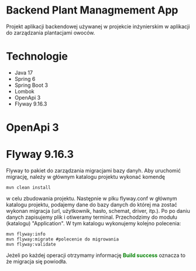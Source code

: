 # Backend Plant Managmement App

Projekt aplikacji backendowej używanej w projekcie inżynierskim w aplikacji do zarządzania plantacjami owoców.

# Technologie
* Java 17
* Spring 6
* Spring Boot 3
* Lombok
* OpenApi 3
* Flyway 9.16.3

# OpenApi 3

# Flyway 9.16.3
Flyway to pakiet do zarządzania migracjami bazy danyh. Aby uruchomić migrację, należy w głównym katalogu projektu
wykonać komendę
```
mvn clean install
```
w celu zbudowania projektu. Następnie w plku flyway.conf w głównym katalogu projektu, podajemy dane do bazy danych do 
której ma zostać wykonan migracja (url, użytkownik, hasło, schemat, driver, itp.).
Po po daniu danych zapisujemy plik i otiweramy terminal. Przechodzimy do modułu (katalogu) "Application". W tym katalogu
 wykonujemy kolejno polecenia:
```
mvn flyway:info
mvn flyway:migrate #polecenie do migrowania
mvn flyway:validate
```
Jeżeli po każdej operacji otrzymamy informację 
<span style="color: green; font-weight: bold;">Build success</span>
oznacza to że migracja się powiodła.

